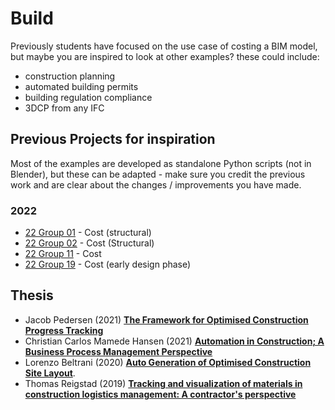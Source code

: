 # Build
Previously students have focused on the use case of costing a BIM model, but maybe you are inspired to look at other examples? these could include:
* construction planning
* automated building permits
* building regulation compliance
* 3DCP from any IFC

<!--
If you have a build focus the following provides an examples of how you could approach the course.

## Assignment 1
You are probably going to want to find out pretty early what informaiton is available. At this stage you might not be sure what you are going to focus on and will not have to define it until the end of this assignment (but then your group is locked).

## Assignment 2
From the information that you haev found available - what use case could you solve with the model you have?
If you do not have the information perhaps you could model it? could you link with another group that could then analyse to see if your work was complete?
Or perhpas you would like to do teh analysis for another model group?

## Assignment 3
Ontologies: have you found that th

## Assignment 4
-->

## Previous Projects for inspiration
Most of the examples are developed as standalone Python scripts (not in Blender), but these can be adapted - make sure you credit the previous work and are clear about the changes / improvements you have made.

### 2022
* [22 Group 01](https://github.com/kfjordt/11034-advanced-bim) - Cost (structural)
* [22 Group 02](https://github.com/AndersTraeland/A1---Open-BIM) - Cost (Structural)
* [22 Group 11](https://github.com/AnjaHolmquist/GROUP-11.) - Cost
* [22 Group 19](https://github.com/simonciversen/A1-OpenBIM) - Cost (early design phase)

## Thesis
* Jacob Pedersen (2021) [**The Framework for Optimised Construction Progress Tracking**](https://findit.dtu.dk/en/catalog/604f4eb8d9001d0165750e3b)
* Christian Carlos Mamede Hansen (2021) [**Automation in Construction; A Business Process Management Perspective**](https://findit.dtu.dk/en/catalog/60421fb4d9001d016e358134)
* Lorenzo Beltrani (2020) [**Auto Generation of Optimised Construction Site Layout**](https://findit.dtu.dk/en/catalog/5f60a17cd9001d01706cbd38).
* Thomas Reigstad (2019) [**Tracking and visualization of materials in construction logistics management: A contractor's perspective**](https://findit.dtu.dk/en/catalog/5d3d8337d9001d32f558c11f)
